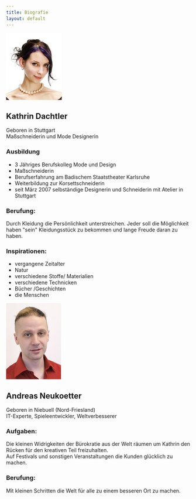 ```yaml
---
title: Biografie
layout: default
---
```


<div class="bio">
<div class="photo">
	<img class="framed" src="/images/elfenrausch-kathrin.jpg"/>
</div>
<div class="info">
<p>
<h2>Kathrin Dachtler</h2>
Geboren in Stuttgart<br/>
Maßschneiderin und Mode Designerin<br/>
</p>

<p>
<h3>Ausbildung</h3>
<ul>
<li>3 Jähriges Berufskolleg Mode und Design</li>
<li>Maßschneiderin</li>
<li>Berufserfahrung am Badischem Staatstheater Karlsruhe</li>
<li>Weiterbildung zur Korsettschneiderin</li>
<li>seit März 2007 selbständige Designerin und Schneiderin mit Atelier in Stuttgart</li>
</ul>
</p>

<p>
<h3>Berufung:</h3>
Durch Kleidung die Persönlichkeit unterstreichen.
Jeder soll die Möglichkeit haben "sein" Kleidungsstück zu bekommen und lange Freude daran zu haben.
</p>

<p>
<h3>Inspirationen:</h3>
<ul>
<li>vergangene Zeitalter</li>
<li>Natur</li>
<li>verschiedene Stoffe/ Materialien</li>
<li>verschiedene Technicken</li>
<li>Bücher /Geschichten</li>
<li>die Menschen</li>
</ul>
</p>
</div>
</div>

<div class="bio">
<div class="photo">
	<img class="framed" src="/images/elfenrausch-andreas.jpg"/>
</div>
<div class="info">
<p>
<h2>Andreas Neukoetter</h2>
Geboren in Niebuell (Nord-Friesland)<br/>
IT-Experte, Spieleentwickler, Weltverbesserer<br/>
</p>

<p>
<h3>Aufgaben:</h3>
Die kleinen Widrigkeiten der Bürokratie aus der Welt räumen um Kathrin den Rücken für den kreativen Teil freizuhalten.<br/>
Auf Festivals und sonstigen Veranstaltungen die Kunden glücklich zu machen.<br/>
</p>
<p>
<h3>Berufung:</h3>
Mit kleinen Schritten die Welt für alle zu einem besseren Ort zu machen.
</p>
</div>
</div>

